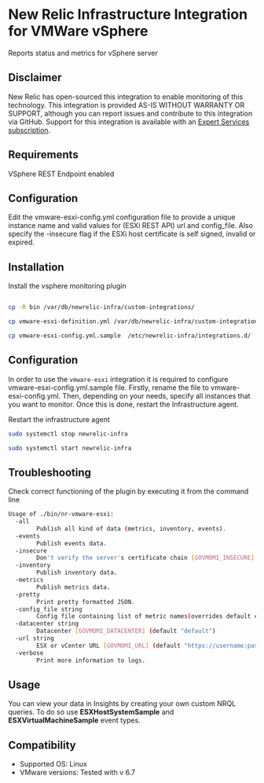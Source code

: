 # New Relic Infrastructure Integration for VMWare vSphere

Reports status and metrics for vSphere server

## Disclaimer

New Relic has open-sourced this integration to enable monitoring of this technology. This integration is provided AS-IS WITHOUT WARRANTY OR SUPPORT, although you can report issues and contribute to this integration via GitHub. Support for this integration is available with an [Expert Services subscription](newrelic.com/expertservices).

## Requirements

VSphere REST Endpoint enabled

## Configuration

Edit the vmware-esxi-config.yml configuration file to provide a unique instance name and valid values for (ESXi REST API) url and config_file. Also specify the -insecure flag if the ESXi host certificate is self signed, invalid or expired.

## Installation

Install the vsphere monitoring plugin

```sh

cp -R bin /var/db/newrelic-infra/custom-integrations/

cp vmware-esxi-definition.yml /var/db/newrelic-infra/custom-integrations/

cp vmware-esxi-config.yml.sample  /etc/newrelic-infra/integrations.d/

```

## Configuration

In order to use the `vmware-esxi` integration it is required to configure vmware-esxi-config.yml.sample file. Firstly, rename the file to vmware-esxi-config.yml. Then, depending on your needs, specify all instances that you want to monitor. Once this is done, restart the Infrastructure agent.

Restart the infrastructure agent

```sh
sudo systemctl stop newrelic-infra

sudo systemctl start newrelic-infra
```

## Troubleshooting

Check correct functioning of the plugin by executing it from the command line

```sh
Usage of ./bin/nr-vmware-esxi:
  -all
        Publish all kind of data (metrics, inventory, events).
  -events
        Publish events data.
  -insecure
        Don't verify the server's certificate chain [GOVMOMI_INSECURE]
  -inventory
        Publish inventory data.
  -metrics
        Publish metrics data.
  -pretty
        Print pretty formatted JSON.
  -config_file string
        Config file containing list of metric names(overrides default config) (default "uses inbuilt config")
  -datacenter string
        Datacenter [GOVMOMI_DATACENTER] (default "default")
  -url string
        ESX or vCenter URL [GOVMOMI_URL] (default "https://username:password@host/sdk")
  -verbose
        Print more information to logs.
```

## Usage

You can view your data in Insights by creating your own custom NRQL queries. To
do so use **ESXHostSystemSample** and **ESXVirtualMachineSample** event types.

## Compatibility

* Supported OS: Linux
* VMware versions: Tested with v 6.7

